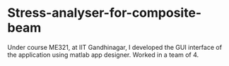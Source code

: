 # Stress-analyser-for-composite-beam
Under course ME321, at IIT Gandhinagar, I developed the GUI interface of the application using matlab app designer. Worked in a team of 4. 
